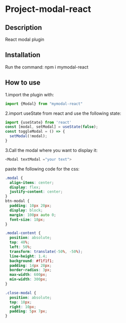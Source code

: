 # **Project-modal-react**


## Description

React modal plugin

## Installation

Run the command:
npm i mymodal-react

## How to use 

1.import the plugin with:
```javascript
import {Modal} from "mymodal-react"
```
2.import useState from react and use the following state:
```javascript
import {useState} from 'react'
const [modal, setModal] = useState(false);
const toggleModal = () => {
  setModal(!modal);
}
```
3.Call the modal where you want to display it:
```javascript
<Modal textModal ="your text">
```
paste the following code for the css:
```css
.modal {
  align-items: center;
  display: flex;
  justify-content: center;
}
btn-modal {
  padding: 10px 20px;
  display: block;
  margin: 100px auto 0;
  font-size: 18px;
}

.modal-content {
  position: absolute;
  top: 40%;
  left: 50%;
  transform: translate(-50%, -50%);
  line-height: 1.4;
  background: #f1f1f1;
  padding: 14px 28px;
  border-radius: 3px;
  max-width: 600px;
  min-width: 300px;
}

.close-modal {
  position: absolute;
  top: 10px;
  right: 10px;
  padding: 5px 7px;
}

```
